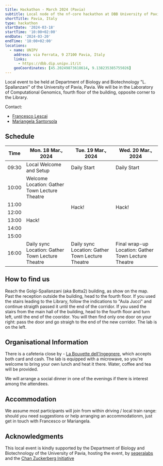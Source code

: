 ```yaml
---
title: Hackathon - March 2024 (Pavia)
subtitle: Local node of the nf-core hackathon at DBB University of Pavia, Pavia.
shortTitle: Pavia, Italy
type: hackathon
startDate: '2024-03-18'
startTime: '10:00+02:00'
endDate: '2024-03-20'
endTime: '18:00+02:00'
locations:
  - name: UNIPV
    address: via Ferrata, 9 27100 Pavia, Italy
    links:
      - https://dbb.dip.unipv.it/it
    geoCoordinates: [45.20249873618614, 9.138235385755026]
---
```


Local event to be held at Department of Biology and Biotechnology "L. Spallanzani" of the University of Pavia, Pavia. We will be in the Laboratory of Computational Genomics, fourth floor of the building, opposite corner to the Library.

Contact:

- [<i class="fab fa-slack"></i> Francesco Lescai](https://nfcore.slack.com/team/UT486V1V1)
- [<i class="fab fa-slack"></i> Mariangela Santorsola](https://nfcore.slack.com/team/U04501R6BLL)

## Schedule

<div class="table-responsive">
    <table class="table table-hover table-sm table-bordered">
        <thead>
            <tr>
                <th>Time</th>
                <th>Mon. 18 Mar., 2024</th>
                <th>Tue. 19 Mar., 2024</th>
                <th>Wed. 20 Mar., 2024</th>
            </tr>
            </thead>
            <tbody>
            <tr>
                <td data-timestamp="1710750600000" data-timeformat="HH:mm z">09:30</td>
                <td background-color:navy; rowspan="1">Local Welcome and Setup</td>
                <td background-color:navy; rowspan="1">Daily Start</td>
                <td background-color:navy; rowspan="1">Daily Start</td>
            </tr>
                <td data-timestamp="1710752400000" data-timeformat="HH:mm z">10:00</td>
                <td>Welcome<br>Location: Gather Town Lecture Theatre</td>
                <td rowspan="6">Hack!</td>
                <td rowspan="6">Hack!</td>
            </tr>
            <tr>
                <td data-timestamp="171075600" data-timeformat="HH:mm z">11:00</td>
                <td rowspan="5">Hack!</td>
            </tr>
            <tr>
                <td data-timestamp="1710759600" data-timeformat="HH:mm z">12:00</td>
            </tr>
            <tr>
                <td data-timestamp="1710763200" data-timeformat="HH:mm z">13:00</td>
            </tr>
            <tr>
                <td data-timestamp="1710766800" data-timeformat="HH:mm z">14:00</td>
            </tr>
            <tr>
                <td data-timestamp="1710770400" data-timeformat="HH:mm z">15:00</td>
            </tr>
            <tr>
                <td data-timestamp="1710774000"  data-timeformat="HH:mm z">16:00</td>
                <td>Daily sync<br>Location: Gather Town Lecture Theatre</td>
                <td>Daily sync<br>Location: Gather Town Lecture Theatre</td>
                <td>Final wrap-up<br>Location: Gather Town Lecture Theatre</td>
            </tr>
        </tbody>
    </table>
</div>

## How to find us

Reach the Golgi-Spallanzani (aka Botta2) building, as show on the map. Past the reception outside the building, head to the fourth floor. If you used the stairs leading to the Library, follow the indications to "Aula Jucci" and continue straigth passed it until the end of the corridor.
If you used the stairs from the main hall of the building, head to the fourth floor and turn left, until the end of the cooridor.
You will then find only one door on your right: pass the door and go straigh to the end of the new corridor. The lab is on the left.

## Organisational Information

There is a cafeteria close by - [La Bouvette dell'Ingegnere](https://www.instagram.com/labouvetteunipv/), which accepts both card and cash.
The lab is equipped with a microwave, so you're welcome to bring your own lunch and heat it there.
Water, coffee and tea will be provided.

We will arrange a social dinner in one of the evenings if there is interest among the attendees.

## Accommodation

We assume most participants will join from within driving / local train range: should you need suggestions or help arranging an accommodationm, just get in touch with Francesco or Mariangela.

## Acknowledgments

This local event is kindly supported by the Department of Biology and Biotechnology of the University of Pavia, hosting the event, by [seqeralabs](https://seqera.io) and the [Chan Zuckerberg Initiative](https://chanzuckerberg.com)
